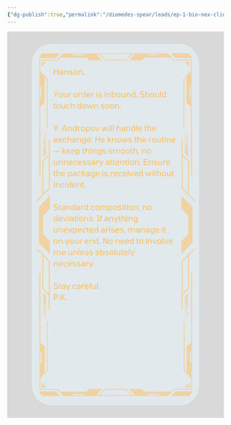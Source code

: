 ```yaml
---
{"dg-publish":true,"permalink":"/diomedes-spear/leads/ep-1-bio-nex-clinic-1/"}
---
```



![To Hanson.png](/img/user/Diomedes'%20Spear/Assests/To%20Hanson.png)